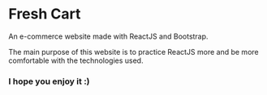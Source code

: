 # Fresh Cart

An e-commerce website made with ReactJS and Bootstrap.

The main purpose of this website is to practice ReactJS more and be more comfortable with the technologies used.

### I hope you enjoy it :)
